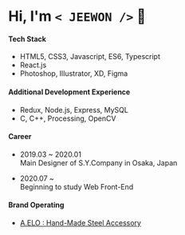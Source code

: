 # Hi, I'm `< JEEWON />`  👻

#### Tech Stack
  + HTML5, CSS3, Javascript, ES6, Typescript
  + React.js
  + Photoshop, Illustrator, XD, Figma
  
#### Additional Development Experience
  + Redux, Node.js, Express, MySQL
  + C, C++, Processing, OpenCV
  
#### Career
  + 2019.03 ~ 2020.01<br/>
    Main Designer of S.Y.Company in Osaka, Japan
    
  + 2020.07 ~ <br/>
    Beginning to study Web Front-End
  
#### Brand Operating
  + [A.ELO : Hand-Made Steel Accessory](https://www.idus.com/a-elo)
